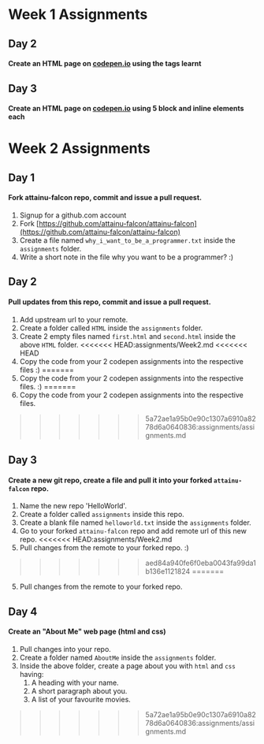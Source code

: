 # Week 1 Assignments

## Day 2
#### Create an HTML page on [codepen.io](https://codepen.io) using the tags learnt

## Day 3
#### Create an HTML page on [codepen.io](https://codepen.io) using 5 block and inline elements each

# Week 2 Assignments

## Day 1
#### Fork attainu-falcon repo, commit and issue a pull request.
1. Signup for a github.com account
2. Fork [https://github.com/attainu-falcon/attainu-falcon](https://github.com/attainu-falcon/attainu-falcon)
3. Create a file named `why_i_want_to_be_a_programmer.txt` inside the `assignments` folder.
4. Write a short note in the file why you want to be a programmer? :)

## Day 2
#### Pull updates from this repo, commit and issue a pull request.
1. Add upstream url to your remote.
2. Create a folder called `HTML` inside the `assignments` folder.
3. Create 2 empty files named `first.html` and `second.html` inside the above `HTML` folder.
<<<<<<< HEAD:assignments/Week2.md
<<<<<<< HEAD
4. Copy the code from your 2 codepen assignments into the respective files :)
=======
4. Copy the code from your 2 codepen assignments into the respective files. :)
=======
4. Copy the code from your 2 codepen assignments into the respective files.
>>>>>>> 5a72ae1a95b0e90c1307a6910a8278d6a0640836:assignments/assignments.md

## Day 3
#### Create a new git repo, create a file and pull it into your forked `attainu-falcon` repo.
1. Name the new repo 'HelloWorld'.
2. Create a folder called `assignments` inside this repo.
3. Create a blank file named `helloworld.txt` inside the `assignments` folder.
4. Go to your forked `attainu-falcon` repo and add remote url of this new repo.
<<<<<<< HEAD:assignments/Week2.md
5. Pull changes from the remote to your forked repo. :)
>>>>>>> aed84a940fe6f0eba0043fa99da1b136e1121824
=======
5. Pull changes from the remote to your forked repo.

## Day 4
#### Create an "About Me" web page (html and css)
1. Pull changes into your repo.
2. Create a folder named `AboutMe` inside the `assignments` folder.
3. Inside the above folder, create a page about you with `html` and `css` having:
    1. A heading with your name.
    2. A short paragraph about you.
    3. A list of your favourite movies.
>>>>>>> 5a72ae1a95b0e90c1307a6910a8278d6a0640836:assignments/assignments.md
